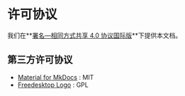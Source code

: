 # 许可协议

我们在**[署名—相同方式共享 4.0 协议国际版](./deed.md)**下提供本文档。

## 第三方许可协议

* [Material for MkDocs](https://github.com/squidfunk/mkdocs-material) : MIT
* [Freedesktop Logo](https://commons.wikimedia.org/wiki/File:Freedesktop-logo-for-template.svg) : GPL